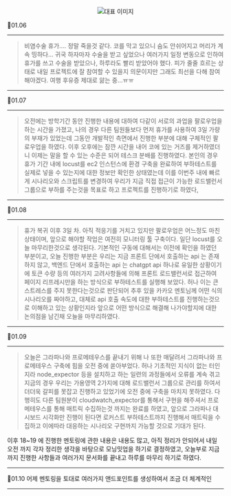 <p align="center">
  <img src="https://img1.daumcdn.net/thumb/R1280x0/?scode=mtistory2&fname=https%3A%2F%2Fblog.kakaocdn.net%2Fdn%2FcBRf8s%2FbtsJpLquWMc%2FKbzCf52xTzFQSGzWgRv4Kk%2Fimg.png" alt="대표 이미지" />
</p>

📆01.06

---

> 비염수술 휴가.... 정말 죽을것 같다. 코를 막고 있으니 숨도 안쉬어지고 머리가 계속 띵하다... 귀국 하자마자 수술을 받고 싶었으나 여러가지 일정 변동으로 인하여 휴가를 쓰고 수술을 받았으나, 하루라도 빨리 받았어야 했다. 피가 줄줄 흐르는 상태로 내일 프로젝트에 잘 참여할 수 있을지 의문이지만 그래도 최선을 다해 참여해야겠다. 여행 후유증 제대로 앓는 중...ㅠㅠ

---

📆01.07

---

> 오전에는 방학기간 동안 진행한 내용에 대하여 다같이 서로의 과업을 팔로우업을 하는 시간을 가졌고, 나의 경우 다른 팀원들보다 먼저 휴가를 사용하여 3일 가량의 부재가 있었는데 그동안 개발적인 측면에서 진행한 부분에 대해 구체적인 팔로우업을 하였다. 이후 오후에는 잠깐 시간을 내어 코에 있는 거즈를 제거하였더니 이제는 말을 할 수 있는 수준은 되어 테스크 분배를 진행하였다. 본인의 경우 휴가 기간 내에 locust를 ec2 인스턴스에 환경 구축을 완료하여 부하테스트를 실제로 넣을 수 있는지에 대한 정보만 확인한 상태였는데 이를 이번주 내에 빠르게 시나리오와 스크립트를 변경하여 우리가 지금 직접 접근이 가능한 로드밸런서 그룹으로 부하를 주는것을 목표로 하고 프로젝트를 진행하기로 하였다,

---

📆01.08

---
> 휴가 복귀 이후 3일 차. 아직 적응기를 거치고 있지만 팔로우업은 어느정도 마친 상태이며, 앞으로 해야할 작업은 여전히 모니터링 툴 구축이다. 일단 locust를 오늘 마무리한것으로 생각된다. 기본적인 구동에 대해서는 이전에 확인을 하였던 부분이고, 오늘 진행한 부분은 우리는 지금 프론트 단에서 호출하는 api 는 존재하지 않고, 백엔드 단에서 호출하는 api 는 chatgpt api 하나로 유일한 상황이기에 토큰 수량 등의 여러가지 고려사항들에 의해 프론트 로드밸런서로 접근하여 페이지 리프레시만을 하는 방식으로 부하테스트를 실행해 보았다. 허나 이는 큰 스트레스를 주지 못한다는것으로 판단되어 추후 있을 카카오 멘토님께 어떤 식의 시나리오를 짜야하고, 대체로 api 호출 속도에 대한 부하테스트를 진행하는것으로 이해하고 있는 상황인지라 앞으로 어떤 방식으로 해결해 나가야할지에 대한 논의점을 남긴채 오늘을 마무리하였다.

---

📆01.09

---
> 오늘은 그라파나와 프로메테우스를 끝내기 위해 나 또한 매달려서 그라파나와 프로메테우스 구축에 힘을 오전 중에 쏟아부었다. 허나 기초적인 지식이 없는 터인지라 node_expector 등을 설치하고 하는 일련의 과정들에서 오류를 계속 겪고 지금의 경우 우리는 가용영역 2가지에 대해 로드밸런서 그룹으로 관리를 하여서 더더욱 갈피를 못잡고 진행하고 있었기에 오전 중에 구축을 마치지 못하였다. 다행히도 다른 팀원분이 cloudwatch_expector를 통해서 구현을 해주셔서 프로메테우스를 통해 매트릭 수집하는것 까지는 완료를 하였고, 앞으로 그라파나 대시보드 시각화만 진행이 된다면 로커스트 부하테스트까지 진행해서 매트릭을 수집하고 이에따라 대응하는 시나리오 구현까지 가능할 것으로 기대가 된다. 

이후 18~19 에 진행한 멘토링에 관한 내용은 내용도 많고, 아직 정리가 안되어서 내일 오전 까지 각자 정리한 생각을 바탕으로 모닝밋업을 하기로 결정하였고, 오늘부로 지금까지 진행한 사항들과 여러가지 문서화를 끝내고 하루를 마무리 하기로 하였다.



---

📆01.10
어제 멘토링을 토대로 여러가지 앤드포인트를 생성하여서 조금 더 체계적인

---
> 





